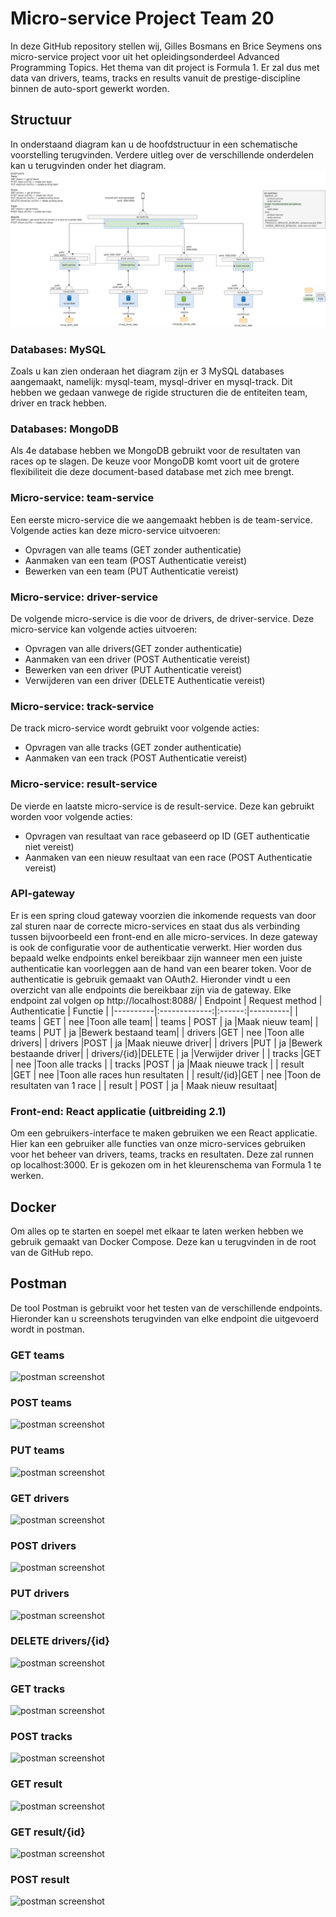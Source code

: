 # Micro-service Project Team 20
In deze GitHub repository stellen wij, Gilles Bosmans en Brice Seymens ons micro-service project voor uit het opleidingsonderdeel Advanced Programming Topics. Het thema van dit project is Formula 1. Er zal dus met data van drivers, teams, tracks en results vanuit de prestige-discipline binnen de auto-sport gewerkt worden.

## Structuur
In onderstaand diagram kan u de hoofdstructuur in een schematische voorstelling terugvinden. Verdere uitleg over de verschillende onderdelen kan u terugvinden onder het diagram.
![Diagram](/documentation/ADV-PRO-PROJECT.drawio.png)

### Databases: MySQL
Zoals u kan zien onderaan het diagram zijn er 3 MySQL databases aangemaakt, namelijk: mysql-team, mysql-driver en mysql-track. Dit hebben we gedaan vanwege de rigide structuren die de entiteiten team, driver en track hebben. 

### Databases: MongoDB
Als 4e database hebben we MongoDB gebruikt voor de resultaten van races op te slagen. De keuze voor MongoDB komt voort uit de grotere flexibiliteit die deze document-based database met zich mee brengt.

### Micro-service: team-service
Een eerste micro-service die we aangemaakt hebben is de team-service. Volgende acties kan deze micro-service uitvoeren:
- Opvragen van alle teams (GET zonder authenticatie)
- Aanmaken van een team (POST Authenticatie vereist)
- Bewerken van een team (PUT Authenticatie vereist)

### Micro-service: driver-service
De volgende micro-service is die voor de drivers, de driver-service. Deze micro-service kan volgende acties uitvoeren:
- Opvragen van alle drivers(GET zonder authenticatie)
- Aanmaken van een driver (POST Authenticatie vereist)
- Bewerken van een driver (PUT Authenticatie vereist)
- Verwijderen van een driver (DELETE Authenticatie vereist)

### Micro-service: track-service
De track micro-service wordt gebruikt voor volgende acties:
- Opvragen van alle tracks (GET zonder authenticatie)
- Aanmaken van een track (POST Authenticatie vereist)

### Micro-service: result-service
De vierde en laatste micro-service is de result-service. Deze kan gebruikt worden voor volgende acties:
- Opvragen van resultaat van race gebaseerd op ID (GET authenticatie niet vereist)
- Aanmaken van een nieuw resultaat van een race (POST Authenticatie vereist)

### API-gateway
Er is een spring cloud gateway voorzien die inkomende requests van door zal sturen naar de correcte micro-services en staat dus als verbinding tussen bijvoorbeeld een front-end en alle micro-services. 
In deze gateway is ook de configuratie voor de authenticatie verwerkt. Hier worden dus bepaald welke endpoints enkel bereikbaar zijn wanneer men een juiste authenticatie kan voorleggen aan de hand van een bearer token. 
Voor de authenticatie is gebruik gemaakt van OAuth2. Hieronder vindt u een overzicht van alle endpoints die bereikbaar zijn via de gateway. Elke endpoint zal volgen op http://localhost:8088/
| Endpoint |      Request method      |  Authenticatie | Functie |
|----------|:-------------:|:------:|----------|
| teams    |  GET          | nee    |Toon alle team|
| teams    |    POST       |   ja   |Maak nieuw team|
| teams    | PUT           |  ja    |Bewerk bestaand team|
| drivers  |GET            | nee    |Toon alle drivers|
| drivers  |POST           | ja    |Maak nieuwe driver|
| drivers  |PUT            | ja    |Bewerk bestaande driver|
| drivers/{id}|DELETE      | ja    |Verwijder driver |
| tracks   |GET            | nee   |Toon alle tracks |
| tracks   |POST           | ja    |Maak nieuwe track |
| result   |GET           | nee    |Toon alle races hun resultaten |
| result/{id}|GET           | nee    |Toon de resultaten van 1 race |
| result   | POST          | ja    | Maak nieuw resultaat|

### Front-end: React applicatie (uitbreiding 2.1)
Om een gebruikers-interface te maken gebruiken we een React applicatie. Hier kan een gebruiker alle functies van onze micro-services gebruiken voor het beheer van drivers, teams, tracks en resultaten.
Deze zal runnen op localhost:3000. Er is gekozen om in het kleurenschema van Formula 1 te werken.

## Docker
Om alles op te starten en soepel met elkaar te laten werken hebben we gebruik gemaakt van Docker Compose. Deze kan u terugvinden in de root van de GitHub repo.

## Postman
De tool Postman is gebruikt voor het testen van de verschillende endpoints. Hieronder kan u screenshots terugvinden van elke endpoint die uitgevoerd wordt in postman.
### GET teams
![postman screenshot](getTeams.png)
### POST teams
![postman screenshot](postTeams.png)
### PUT teams
![postman screenshot](putTeams.png)
### GET drivers
![postman screenshot](getDrivers.png)
### POST drivers
![postman screenshot](postDrivers.png)
### PUT drivers
![postman screenshot](putDrivers.png)
### DELETE drivers/{id}
![postman screenshot](deleteDrivers.png)
### GET tracks
![postman screenshot](getTracks.png)
### POST tracks
![postman screenshot](postTracks.png)
### GET result
![postman screenshot](getResults.png)
### GET result/{id}
![postman screenshot](getResultsById.png)
### POST result
![postman screenshot](postResults.png)

